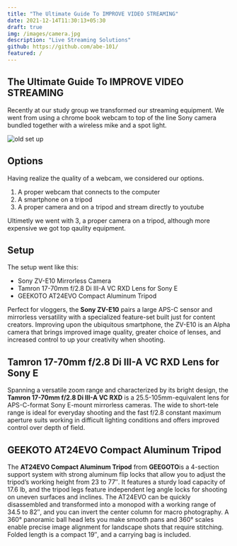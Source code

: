 ```yaml
---
title: "The Ultimate Guide To IMPROVE VIDEO STREAMING"
date: 2021-12-14T11:30:13+05:30
draft: true
img: /images/camera.jpg
description: "Live Streaming Solutions"
github: https://github.com/abe-101/
featured: /
---
```


## The Ultimate Guide To IMPROVE VIDEO STREAMING
Recently at our study group we transformed our streaming equipment. We went from using a chrome book webcam to top of the line Sony camera bundled together with a wireless mike and a spot light.

![old set up](/images/old-setup.jpg)

## Options
Having realize the quality of a webcam, we considered our options.
 1. A proper webcam that connects to the computer
 2. A smartphone on a tripod
 3. A proper camera and on a tripod and stream directly to youtube

Ultimetly we went with 3, a proper camera on a tripod, although more expensive we got top qaulity equipment.

## Setup
The setup went like this:
 - Sony ZV-E10 Mirrorless Camera
 - Tamron 17-70mm f/2.8 Di III-A VC RXD Lens for Sony E
 - GEEKOTO AT24EVO Compact Aluminum Tripod






Perfect for vloggers, the **Sony ZV-E10** pairs a large APS-C sensor and mirrorless versatility with a specialized feature-set built just for content creators. Improving upon the ubiquitous smartphone, the ZV-E10 is an Alpha camera that brings improved image quality, greater choice of lenses, and increased control to up your creativity when shooting.

## Tamron 17-70mm f/2.8 Di III-A VC RXD Lens for Sony E

Spanning a versatile zoom range and characterized by its bright design, the **Tamron 17-70mm f/2.8 Di III-A VC RXD** is a 25.5-105mm-equivalent lens for APS-C-format Sony E-mount mirrorless cameras. The wide to short-tele range is ideal for everyday shooting and the fast f/2.8 constant maximum aperture suits working in difficult lighting conditions and offers improved control over depth of field.

## GEEKOTO AT24EVO Compact Aluminum Tripod

The **AT24EVO Compact Aluminum Tripod** from **GEEGOTO**is a 4-section support system with strong aluminum flip locks that allow you to adjust the tripod’s working height from 23 to 77″. It features a sturdy load capacity of 17.6 lb, and the tripod legs feature independent leg angle locks for shooting on uneven surfaces and inclines. The AT24EVO can be quickly disassembled and transformed into a monopod with a working range of 34.5 to 82″, and you can invert the center column for macro photography. A 360° panoramic ball head lets you make smooth pans and 360° scales enable precise image alignment for landscape shots that require stitching. Folded length is a compact 19″, and a carrying bag is included.
